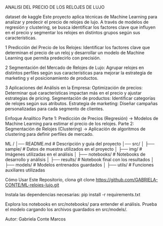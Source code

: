 ANALISI DEL PRECIO DE LOS RELOJES DE LUJO

dataset de  kaggle 
Este proyecto aplica técnicas de Machine Learning para analizar y predecir el precio de relojes de lujo. A través de modelos de regresión y clustering,
se busca identificar los factores clave que influyen en el precio y segmentar los relojes en distintos grupos según sus características.


1 Predicción del Precio de los Relojes:
Identificar los factores clave que determinan el precio de un reloj y desarrollar un modelo de Machine Learning que permita predecirlo con precisión.

2 Segmentación del Mercado de Relojes de Lujo:
Agrupar relojes en distintos perfiles según sus características para mejorar la estrategia de marketing y el posicionamiento de productos.

3 Aplicaciones del Análisis en la Empresa:
Optimización de precios: Determinar qué características impactan más en el precio y ajustar estrategias de pricing.
Segmentación de productos: Identificar categorías de relojes según sus atributos.
Estrategia de marketing: Diseñar campañas personalizadas para cada segmento de clientes.

Enfoque Analítico
Parte 1: Predicción de Precios (Regresión) → Modelos de Machine Learning para estimar el precio de los relojes.
Parte 2: Segmentación de Relojes (Clustering) → Aplicación de algoritmos de clustering para definir perfiles de mercado.

ML <Relojes de Lujo>/
│── README.md           # Descripción y guía del proyecto
│── src/
│   ├── sample/        # Datos de muestra utilizados en el proyecto
│   ├── img/           # Imágenes utilizadas en el análisis
│   ├── notebooks/     # Notebooks de desarrollo y análisis
│   ├── results/       # Notebook final con los resultados
│   ├── models/        # Modelos entrenados guardados
│   ├── utils/         # Funciones auxiliares utilizadas


Cómo Usar Este Repositorio, clona 
git clone https://github.com/GABRIELA-CONTE/ML-relojes-lujo.git

Instala las dependencias necesarias:
pip install -r requirements.txt

Explora los notebooks en src/notebooks/ para entender el análisis.
Prueba el modelo cargando los archivos guardados en src/models/.

Autor: Gabriela Conte Marcos
